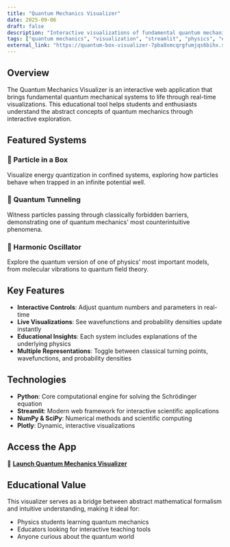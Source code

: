 ```yaml
---
title: "Quantum Mechanics Visualizer"
date: 2025-09-06
draft: false
description: "Interactive visualizations of fundamental quantum mechanical systems"
tags: ["quantum mechanics", "visualization", "streamlit", "physics", "education"]
external_link: "https://quantum-box-visualizer-7pba8xmcqrgfumjqs6bihx.streamlit.app/"
---
```


## Overview

The Quantum Mechanics Visualizer is an interactive web application that brings fundamental quantum mechanical systems to life through real-time visualizations. This educational tool helps students and enthusiasts understand the abstract concepts of quantum mechanics through interactive exploration.

## Featured Systems

### 🎯 Particle in a Box
Visualize energy quantization in confined systems, exploring how particles behave when trapped in an infinite potential well.

### 🌊 Quantum Tunneling
Witness particles passing through classically forbidden barriers, demonstrating one of quantum mechanics' most counterintuitive phenomena.

### 🔄 Harmonic Oscillator
Explore the quantum version of one of physics' most important models, from molecular vibrations to quantum field theory.

## Key Features

- **Interactive Controls**: Adjust quantum numbers and parameters in real-time
- **Live Visualizations**: See wavefunctions and probability densities update instantly
- **Educational Insights**: Each system includes explanations of the underlying physics
- **Multiple Representations**: Toggle between classical turning points, wavefunctions, and probability densities

## Technologies

- **Python**: Core computational engine for solving the Schrödinger equation
- **Streamlit**: Modern web framework for interactive scientific applications
- **NumPy & SciPy**: Numerical methods and scientific computing
- **Plotly**: Dynamic, interactive visualizations

## Access the App

🚀 **[Launch Quantum Mechanics Visualizer](https://quantum-box-visualizer-7pba8xmcqrgfumjqs6bihx.streamlit.app/)**

## Educational Value

This visualizer serves as a bridge between abstract mathematical formalism and intuitive understanding, making it ideal for:
- Physics students learning quantum mechanics
- Educators looking for interactive teaching tools
- Anyone curious about the quantum world